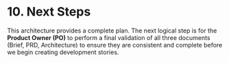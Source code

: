 # **10. Next Steps**

This architecture provides a complete plan. The next logical step is for the **Product Owner (PO)** to perform a final validation of all three documents (Brief, PRD, Architecture) to ensure they are consistent and complete before we begin creating development stories.